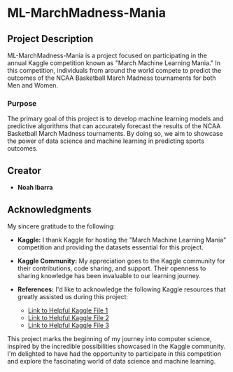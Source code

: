 # ML-MarchMadness-Mania

## Project Description

ML-MarchMadness-Mania is a project focused on participating in the annual Kaggle competition known as "March Machine Learning Mania." In this competition, individuals from around the world compete to predict the outcomes of the NCAA Basketball March Madness tournaments for both Men and Women.

### Purpose

The primary goal of this project is to develop machine learning models and predictive algorithms that can accurately forecast the results of the NCAA Basketball March Madness tournaments. By doing so, we aim to showcase the power of data science and machine learning in predicting sports outcomes.

## Creator

- **Noah Ibarra**

## Acknowledgments

My sincere gratitude to the following:

- **Kaggle:** I thank Kaggle for hosting the "March Machine Learning Mania" competition and providing the datasets essential for this project.

- **Kaggle Community:** My appreciation goes to the Kaggle community for their contributions, code sharing, and support. Their openness to sharing knowledge has been invaluable to our learning journey.

- **References:** I'd like to acknowledge the following Kaggle resources that greatly assisted us during this project:

  - [Link to Helpful Kaggle File 1](https://www.kaggle.com/example1)
  - [Link to Helpful Kaggle File 2](https://www.kaggle.com/example2)
  - [Link to Helpful Kaggle File 3](https://www.kaggle.com/example3)

This project marks the beginning of my journey into computer science, inspired by the incredible possibilities showcased in the Kaggle community. I'm delighted to have had the opportunity to participate in this competition and explore the fascinating world of data science and machine learning. 
